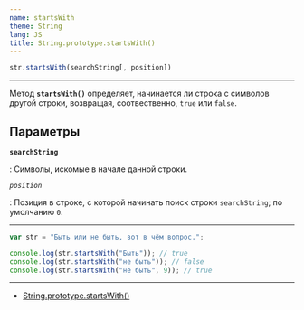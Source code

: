 ```yaml
---
name: startsWith
theme: String
lang: JS
title: String.prototype.startsWith()
---
```


```js
str.startsWith(searchString[, position])
```

---

Метод **`startsWith()`** определяет, начинается ли строка с символов другой строки, возвращая, соотвественно, `true` или `false`.

## Параметры

**`searchString`**

: Символы, искомые в начале данной строки.

_`position`_

: Позиция в строке, с которой начинать поиск строки `searchString`; по умолчанию `0`.

---

```js
var str = "Быть или не быть, вот в чём вопрос.";

console.log(str.startsWith("Быть")); // true
console.log(str.startsWith("не быть")); // false
console.log(str.startsWith("не быть", 9)); // true
```

---

- [String.prototype.startsWith()](https://developer.mozilla.org/ru/docs/Web/JavaScript/Reference/Global_Objects/String/startsWith)
